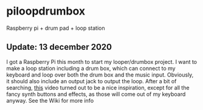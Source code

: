 # piloopdrumbox
Raspberry pi + drum pad + loop station

## Update: 13 december 2020
<p>I got a Raspberry Pi this month to start my looper/drumbox project. I want to make a loop station including a drum box, which can connect to my keyboard and loop over both the drum box and the music input. Obviously, it should also include an output jack to output the loop. After a bit of searching, <a href="https://youtu.be/_nBK8sAl9nw">this</a> video turned out to be a nice inspiration, except for all the fancy synth buttons and effects, as those will come out of my keyboard anyway. See the Wiki for more info</p> 
